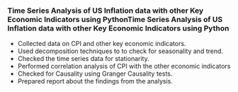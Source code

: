 ### Time Series Analysis of US Inflation data with other Key Economic Indicators using PythonTime Series Analysis of US Inflation data with other Key Economic Indicators using Python

- Collected data on CPI and other key economic indicators.
- Used decomposition techniques to to check for seasonality and trend.
- Checked the time series data for stationarity.
- Performed correlation analysis of CPI with the other economic indicators
- Checked for Causality using Granger Causality tests. 
- Prepared report about the findings from the analysis.
